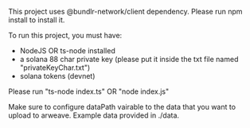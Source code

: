 This project uses @bundlr-network/client dependency. Please run npm install to install it.

To run this project, you must have:
- NodeJS OR ts-node installed
- a solana 88 char private key (please put it inside the txt file named "privateKeyChar.txt")
- solana tokens (devnet)

Please run "ts-node index.ts" OR "node index.js"

Make sure to configure dataPath vairable to the data that you want to upload to arweave. Example data provided in ./data.
